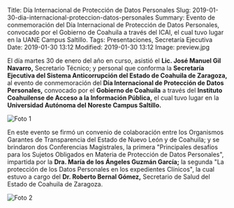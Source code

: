 Title: Día Internacional de Protección de Datos Personales
Slug: 2019-01-30-dia-internacional-proteccion-datos-personales
Summary: Evento de conmemoración del Día Internacional de Protección de Datos Personales, convocado por el Gobierno de Coahuila a través del ICAI, el cual tuvo lugar en la UANE Campus Saltillo.
Tags: Presentaciones, Secretaría Ejecutiva
Date: 2019-01-30 13:12
Modified: 2019-01-30 13:12
Image: preview.jpg


El día martes 30 de enero del año en curso, asistió el **Lic. José Manuel Gil Navarro,** Secretario Técnico; y personal que conforma la **Secretaría Ejecutiva del Sistema Anticorrupción del Estado de Coahuila de Zaragoza,** al evento de conmemoración del **Día Internacional de Protección de Datos Personales,** convocado por el **Gobierno de Coahuila** a través del **Instituto Coahuilense de Acceso a la Información Pública,** el cual tuvo lugar en la **Universidad Autónoma del Noreste Campus Saltillo.**

<img class="img-fluid" src="foto-01.jpg" alt="Foto 1">

En este evento se firmó un convenio de colaboración entre los Organismos Garantes de Transparencia del Estado de Nuevo León y de Coahuila; y se brindaron dos Conferencias Magistrales, la primera "Principales desafíos para los Sujetos Obligados en Materia de Protección de Datos Personales", impartida por la **Dra. María de los Ángeles Guzmán García;** la segunda "La protección de los Datos Personales en los expedientes Clínicos", la cual estuvo a cargo del **Dr. Roberto Bernal Gómez,** Secretario de Salud del Estado de Coahuila de Zaragoza.

<img class="img-fluid" src="foto-02.jpg" alt="Foto 2">
